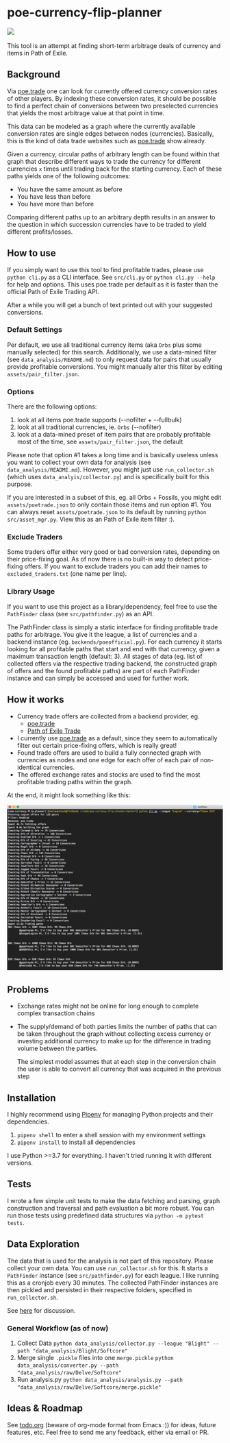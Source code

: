 # poe-currency-flip-planner

![](https://api.travis-ci.com/maximumstock/poe-currency-flip-planner.svg?branch=master)

This tool is an attempt at finding short-term arbitrage deals of currency and items in Path of Exile.

## Background

Via [poe.trade](http://currency.poe.trade) one can look for currently offered currency
conversion rates of other players. By indexing these conversion rates, it should be
possible to find a perfect chain of conversions between two preselected currencies that
yields the most arbitrage value at that point in time.

This data can be modeled as a graph where the currently available conversion rates are
single edges between nodes (currencies). Basically, this is the kind of data trade websites
such as [poe.trade](http://currency.poe.trade) show already.

Given a currency, circular paths of arbitrary length can be found within that graph that
describe different ways to trade the currency for different currencies `x` times until
trading back for the starting currency. Each of these paths yields one of the following
outcomes:

- You have the same amount as before
- You have less than before
- You have more than before

Comparing different paths up to an arbitrary depth results in an answer to the question
in which succession currencies have to be traded to yield different profits/losses.

## How to use

If you simply want to use this tool to find profitable trades,
please use `python cli.py` as a CLI interface.
See `src/cli.py` or `python cli.py --help` for help and options.
This uses poe.trade per default as it is faster than the official Path of Exile Trading API.

After a while you will get a bunch of text printed out with your suggested conversions.

### Default Settings

Per default, we use all traditional currency items (aka `Orbs` plus some manually selected)
for this search.
Additionally, we use a data-mined filter (see `data_analysis/README.md`) to only
request data for pairs that usually provide profitable conversions.
You might manually alter this filter by editing `assets/pair_filter.json`.

### Options

There are the following options:

1. look at all items poe.trade supports (--nofilter + --fullbulk)
2. look at all traditional currencies, ie. `Orbs` (--nofilter)
3. look at a data-mined preset of item pairs that are probably profitable most of the time, see `assets/pair_filter.json`, the default

Please note that option #1 takes a long time and is basically useless unless
you want to collect your own data for analysis (see `data_analysis/README.md`).
However, you might just use `run_collector.sh` (which uses `data_analyis/collector.py`)
and is specifically built for this purpose.

If you are interested in a subset of this, eg. all Orbs + Fossils, you might edit
`assets/poetrade.json` to only contain those items and run option #1.
You can always reset `assets/poetrade.json` to its default by running `python src/asset_mgr.py`.
View this as an Path of Exile item filter :).

### Exclude Traders

Some traders offer either very good or bad conversion rates, depending on their
price-fixing goal.
As of now there is no built-in way to detect price-fixing offers.
If you want to exclude traders you can add their names to `excluded_traders.txt`
(one name per line).

### Library Usage

If you want to use this project as a library/dependency, feel free to use the
`PathFinder` class (see `src/pathfinder.py`) as an API.

The PathFinder class is simply a static interface for finding profitable trade
paths for arbitrage. You give it the league, a list of currencies and a backend
instance (eg. `backends/poeofficial.py`). For each
currency it starts looking for all profitable paths that start and end with that
currency, given a maximum transaction length (default: 3). All stages of data
(eg. list of collected offers via the respective trading backend, the constructed
graph of offers and the found profitable paths) are part of each PathFinder
instance and can simply be accessed and used for further work.

## How it works

- Currency trade offers are collected from a backend provider, eg.
  - [poe.trade](http://poe.trade)
  - [Path of Exile Trade](https://www.pathofexile.com/trade/exchange)
- I currently use [poe.trade](http://currency.poe.trade) as a
  default, since they seem to automatically filter out certain price-fixing offers, which
  is really great!
- Found trade offers are used to build a fully connected graph with currencies as nodes
  and one edge for each offer of each pair of non-identical currencies.
- The offered exchange rates and stocks are used to find the most profitable trading paths
  within the graph.

At the end, it might look something like this:

![](examples/result_screenshot.png)

## Problems

- Exchange rates might not be online for long enough to complete complex transaction chains
- The supply/demand of both parties limits the number of paths that can be taken throughout
  the graph without collecting excess currency or investing additional currency to make
  up for the difference in trading volume between the parties.

  The simplest model assumes that at each step in the conversion chain the user is able
  to convert all currency that was acquired in the previous step

## Installation

I highly recommend using [Pipenv](https://github.com/pypa/pipenv) for managing
Python projects and their dependencies.

1. `pipenv shell` to enter a shell session with my environment settings
2. `pipenv install` to install all dependencies

I use Python >=3.7 for everything. I haven't tried running it with different versions.

## Tests

I wrote a few simple unit tests to make the data fetching and parsing, graph
construction and traversal and path evaluation a bit more robust. You can run
those tests using predefined data structures via `python -m pytest tests`.

## Data Exploration

The data that is used for the analysis is not part of this repository. Please
collect your own data. You can use `run_collector.sh` for this. It starts a
`PathFinder` instance (see `src/pathfinder.py`) for each league. I like running
this as a cronjob every 30 minutes. The collected PathFinder instances are then
pickled and persisted in their respective folders, specified in `run_collector.sh`.

See [here](data_analysis/README.md) for discussion.

### General Workflow (as of now)

1. Collect Data
   `python data_analysis/collector.py --league "Blight" --path "data_analysis/Blight/Softcore"`
2. Merge single `.pickle` files into one `merge.pickle`
   `python data_analysis/converter.py --path "data_analysis/raw/Delve/Softcore"`
3. Run analysis.py
   `python data_analysis/analysis.py --path "data_analysis/raw/Delve/Softcore/merge.pickle"`

## Ideas & Roadmap

See [todo.org](todo.org) (beware of org-mode format from Emacs :)) for ideas, future features, etc. Feel free to send
me any feedback, either via email or PR.
